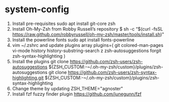 # system-config
1. Install pre-requisites
sudo apt install git-core zsh
2. Install Oh-My-Zsh from Robby Russell’s repository
  $ sh -c “$(curl -fsSL https://raw.github.com/robbyrussell/oh-my-zsh/master/tools/install.sh)"
3. Install the powerline fonts
sudo apt install fonts-powerline	
4. vim ~/.zshrc and update plugins array 
plugins=(
    git
    colored-man-pages
    vi-mode
    history
    history-substring-search
    z
    zsh-autosuggestions
    forgit
    zsh-syntax-highlighting
    )
5. Install the plugins
   git clone https://github.com/zsh-users/zsh-autosuggestions ${ZSH_CUSTOM:-~/.oh-my-zsh/custom}/plugins/zsh-autosuggestions
   git clone https://github.com/zsh-users/zsh-syntax-highlighting.git ${ZSH_CUSTOM:-~/.oh-my-zsh/custom}/plugins/zsh-syntax-highlighting
6. Change theme by updating ZSH_THEME="agnoster"
7. Install fzf fuzzy finder plugin
   https://github.com/junegunn/fzf

